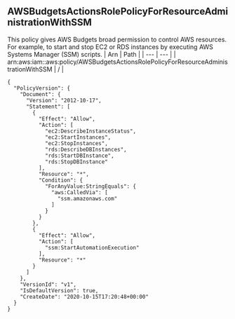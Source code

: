 
## AWSBudgetsActionsRolePolicyForResourceAdministrationWithSSM
This policy gives AWS Budgets broad permission to control AWS resources. For example, to start and stop EC2 or RDS instances by executing AWS Systems Manager (SSM) scripts.
| Arn | Path |
| --- | --- |
| arn:aws:iam::aws:policy/AWSBudgetsActionsRolePolicyForResourceAdministrationWithSSM | / |
```
{
  "PolicyVersion": {
    "Document": {
      "Version": "2012-10-17",
      "Statement": [
        {
          "Effect": "Allow",
          "Action": [
            "ec2:DescribeInstanceStatus",
            "ec2:StartInstances",
            "ec2:StopInstances",
            "rds:DescribeDBInstances",
            "rds:StartDBInstance",
            "rds:StopDBInstance"
          ],
          "Resource": "*",
          "Condition": {
            "ForAnyValue:StringEquals": {
              "aws:CalledVia": [
                "ssm.amazonaws.com"
              ]
            }
          }
        },
        {
          "Effect": "Allow",
          "Action": [
            "ssm:StartAutomationExecution"
          ],
          "Resource": "*"
        }
      ]
    },
    "VersionId": "v1",
    "IsDefaultVersion": true,
    "CreateDate": "2020-10-15T17:20:48+00:00"
  }
}
```
